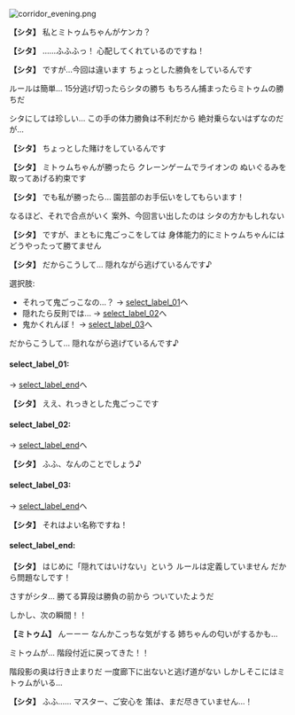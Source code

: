 
![corridor_evening.png](../images/backgrounds/corridor_evening.png)

**【シタ】**
私とミトゥムちゃんがケンカ？

**【シタ】**
……ふふふっ！
心配してくれているのですね！

**【シタ】**
ですが…今回は違います
ちょっとした勝負をしているんです

ルールは簡単…
15分逃げ切ったらシタの勝ち
もちろん捕まったらミトゥムの勝ちだ

シタにしては珍しい…
この手の体力勝負は不利だから
絶対乗らないはずなのだが…

**【シタ】**
ちょっとした賭けをしているんです

**【シタ】**
ミトゥムちゃんが勝ったら
クレーンゲームでライオンの
ぬいぐるみを取ってあげる約束です

**【シタ】**
でも私が勝ったら…
園芸部のお手伝いをしてもらいます！

なるほど、それで合点がいく
案外、今回言い出したのは
シタの方かもしれない

**【シタ】**
ですが、まともに鬼ごっこをしては
身体能力的にミトゥムちゃんには
どうやったって勝てません

**【シタ】**
だからこうして…
隠れながら逃げているんです♪

選択肢:
- それって鬼ごっこなの…？ → [select_label_01](#select_label_01)へ
- 隠れたら反則では… → [select_label_02](#select_label_02)へ
- 鬼かくれんぼ！ → [select_label_03](#select_label_03)へ

だからこうして…
隠れながら逃げているんです♪

#### select_label_01:
 → [select_label_end](#select_label_end)へ

**【シタ】**
ええ、れっきとした鬼ごっこです

#### select_label_02:
 → [select_label_end](#select_label_end)へ

**【シタ】**
ふふ、なんのことでしょう♪

#### select_label_03:
 → [select_label_end](#select_label_end)へ

**【シタ】**
それはよい名称ですね！

#### select_label_end:

**【シタ】**
はじめに「隠れてはいけない」という
ルールは定義していません
だから問題なしです！

さすがシタ…
勝てる算段は勝負の前から
ついていたようだ

しかし、次の瞬間！！

**【ミトゥム】**
んーーー
なんかこっちな気がする
姉ちゃんの匂いがするかも…

ミトゥムが…
階段付近に戻ってきた！！

階段影の奥は行き止まりだ
一度廊下に出ないと逃げ道がない
しかしそこにはミトゥムがいる…

**【シタ】**
ふふ……
マスター、ご安心を
策は、まだ尽きていません…！